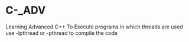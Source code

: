 # C-_ADV
Learning Advanced C++
To Execute programs in which threads are used use -lpthread or  -pthread to compile the  code 

